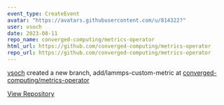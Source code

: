 ```yaml
---
event_type: CreateEvent
avatar: "https://avatars.githubusercontent.com/u/814322?"
user: vsoch
date: 2023-08-11
repo_name: converged-computing/metrics-operator
html_url: https://github.com/converged-computing/metrics-operator
repo_url: https://github.com/converged-computing/metrics-operator
---
```


<a href='https://github.com/vsoch' target='_blank'>vsoch</a> created a new branch, add/lammps-custom-metric at <a href='https://github.com/converged-computing/metrics-operator' target='_blank'>converged-computing/metrics-operator</a>

<a href='https://github.com/converged-computing/metrics-operator' target='_blank'>View Repository</a>